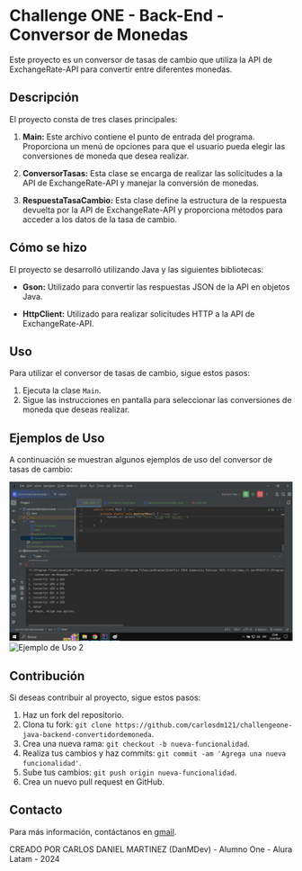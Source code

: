 # Challenge ONE - Back-End - Conversor de Monedas

Este proyecto es un conversor de tasas de cambio que utiliza la API de ExchangeRate-API para convertir entre diferentes monedas.

## Descripción

El proyecto consta de tres clases principales:

1. **Main:** Este archivo contiene el punto de entrada del programa. Proporciona un menú de opciones para que el usuario pueda elegir las conversiones de moneda que desea realizar.

2. **ConversorTasas:** Esta clase se encarga de realizar las solicitudes a la API de ExchangeRate-API y manejar la conversión de monedas.

3. **RespuestaTasaCambio:** Esta clase define la estructura de la respuesta devuelta por la API de ExchangeRate-API y proporciona métodos para acceder a los datos de la tasa de cambio.

## Cómo se hizo

El proyecto se desarrolló utilizando Java y las siguientes bibliotecas:

- **Gson:** Utilizado para convertir las respuestas JSON de la API en objetos Java.

- **HttpClient:** Utilizado para realizar solicitudes HTTP a la API de ExchangeRate-API.

## Uso

Para utilizar el conversor de tasas de cambio, sigue estos pasos:

1. Ejecuta la clase `Main`.
2. Sigue las instrucciones en pantalla para seleccionar las conversiones de moneda que deseas realizar.

## Ejemplos de Uso

A continuación se muestran algunos ejemplos de uso del conversor de tasas de cambio:

![Ejemplo de Uso 1](https://github.com/carlosdm121/challengeone-java-backend-convertidordemoneda/blob/main/imagenes/9.jpg)
![Ejemplo de Uso 2](images/ejemplo2.png)

## Contribución

Si deseas contribuir al proyecto, sigue estos pasos:

1. Haz un fork del repositorio.
2. Clona tu fork: `git clone https://github.com/carlosdm121/challengeone-java-backend-convertidordemoneda`.
3. Crea una nueva rama: `git checkout -b nueva-funcionalidad`.
4. Realiza tus cambios y haz commits: `git commit -am 'Agrega una nueva funcionalidad'`.
5. Sube tus cambios: `git push origin nueva-funcionalidad`.
6. Crea un nuevo pull request en GitHub.

## Contacto

Para más información, contáctanos en [gmail](mailto:crlosdmartinez121@gmail.com).

CREADO POR CARLOS DANIEL MARTINEZ (DanMDev) - Alumno One - Alura Latam - 2024
